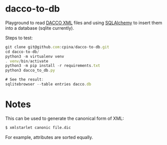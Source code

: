 
# dacco-to-db

Playground to read [DACCO XML](https://github.com/cpina/dacco) files and using [SQLAlchemy](https://www.sqlalchemy.org/) to insert them into a database (sqlite currently).

Steps to test:
```js
git clone git@github.com:cpina/dacco-to-db.git
cd dacco-to-db/
python3 -m virtualenv venv
. venv/bin/activate
python3 -m pip install -r requirements.txt
python3 dacco_to_db.py

# See the result:
sqlitebrowser --table entries dacco.db
```

# Notes
This can be used to generate the canonical form of XML:
```sh
$ xmlstarlet canonic file.dic
```
For example, attributes are sorted equally.